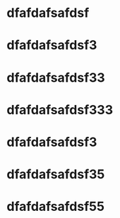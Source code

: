 
# dfafdafsafdsf
# dfafdafsafdsf3
# dfafdafsafdsf33
# dfafdafsafdsf333
# dfafdafsafdsf3
# dfafdafsafdsf35
# dfafdafsafdsf55